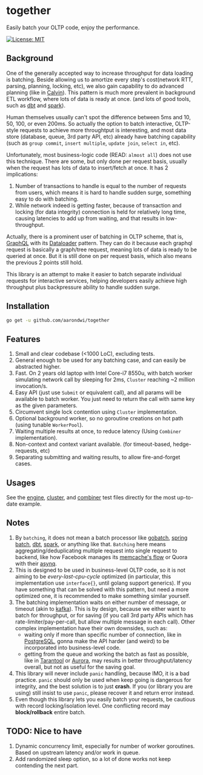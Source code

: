 # together
Easily batch your OLTP code, enjoy the performance.

[![License: MIT](https://img.shields.io/badge/License-MIT-yellow.svg)](https://opensource.org/licenses/MIT)

Background
-------------------------
One of the generally accepted way to increase throughput for data loading is batching.
Beside allowing us to amortize every step's cost(network RTT, parsing, planning, locking, etc),
we also gain capability to do advanced planning (like in [Calvin](http://cs.yale.edu/homes/thomson/publications/calvin-sigmod12.pdf)).
This pattern is much more prevalent in background ETL workflow, where lots of data is ready at once.
(and lots of good tools, such as [dbt](https://www.getdbt.com/) and [spark](https://spark.apache.org/)).

Human themselves usually can't spot the difference between 5ms and 10, 50, 100, or even 200ms.
So actually the option to batch interactive, OLTP-style requests to achieve more throughtput is interesting,
and most data store (database, queue, 3rd party API, etc) already have batching capability (such as `group commit`, `insert multiple`, `update join`, `select in`, etc).

Unfortunately, most business-logic code (READ: `almost all`) does not use this technique. There are some,
but only done per request basis, usually when the request has lots of data to insert/fetch at once.
It has 2 implications:

1. Number of transactions to handle is equal to the number of requests from users, which means it is hard
to handle sudden surge, something easy to do with batching.
2. While network indeed is getting faster, because of transaction and locking (for data integrity)
connection is held for relatively long time, causing latencies to add up from waiting, and that results
in low-throughput.

Actually, there is a prominent user of batching in OLTP scheme, that is, [GraphQL](graphql.org) with its [Dataloader](https://github.com/graphql/dataloader) pattern.
They can do it because each graphql request is basically a graph/tree request, meaning lots of data is ready to be queried at once. But it is still done on per request basis, which also means the previous 2 points still hold.

This library is an attempt to make it easier to batch separate individual requests for interactive services, helping developers easily achieve high throughput plus backpressure ability to handle sudden surge.

Installation
-------------------------

```bash
go get -u github.com/aarondwi/together
```

Features
-------------------------

1. Small and clear codebase (<1000 LoC), excluding tests.
2. General enough to be used for any batching case, and can easily be abstracted higher.
3. Fast. On 2 years old laptop with Intel Core-i7 8550u, with batch worker simulating network call by sleeping for 2ms, `Cluster` reaching ~2 million invocation/s.
4. Easy API (just use `Submit` or equivalent call), and all params will be available to batch worker. You just need to return the call with same key as the given parameters.
5. Circumvent single lock contention using `Cluster` implementation.
6. Optional background worker, so no goroutine creations on hot path (using tunable `WorkerPool`).
7. Waiting multiple results at once, to reduce latency (Using `Combiner` implementation).
8. Non-context and context variant available. (for timeout-based, hedge-requests, etc)
9. Separating submitting and waiting results, to allow fire-and-forget cases.

Usages
-------------------------

See the [engine](https://github.com/aarondwi/together/blob/main/engine/engine_test.go), [cluster](https://github.com/aarondwi/together/blob/main/cluster/cluster_test.go), and [combiner](https://github.com/aarondwi/together/blob/main/combiner/combiner_test.go) test files directly for the most up-to-date example.

Notes
-------------------------

1. By `batching`, it does not mean a batch processor like [gobatch](https://github.com/MasterOfBinary/gobatch),
[spring batch](https://spring.io/projects/spring-batch), [dbt](https://www.getdbt.com/), [spark](https://spark.apache.org/), or anything like that. `Batching` here means aggregating/deduplicating multiple request into single request to backend, like how Facebook manages its [memcache's flow](https://www.mimuw.edu.pl/~iwanicki/courses/ds/2016/presentations/08_Pawlowska.pdf) or Quora with their [asynq](https://github.com/quora/asynq).
2. This is designed to be used in business-level OLTP code, so it is not aiming to be *every-last-cpu-cycle* optimized
(in particular, this implementation use `interface{}`, until golang support generics).
If you have something that can be solved with this pattern,
but need a more optimized one, it is recommended to make something similar yourself.
3. The batching implementation waits on either number of message, or timeout (akin to [kafka](https://kafka.apache.org/)).
This is by design, because we either want to batch for throughput, or for saving (if you call 3rd party APIs
which has rate-limiter/pay-per-call, but allow multiple message in each call).
Other complex implementation have their own downsides, such as:
    * waiting only if more than specific number of connection, like in [PostgreSQL](https://postgresqlco.nf/doc/en/param/commit_siblings/), gonna make the API harder (and weird) to be incorporated into business-level code.
    * getting from the queue and working the batch as fast as possible, like in [Tarantool](https://dzone.com/articles/asynchronous-processing-with-in-memory-databases-o) or [Aurora](https://www.semanticscholar.org/paper/Amazon-Aurora%3A-On-Avoiding-Distributed-Consensus-Verbitski-Gupta/fa4a2b8ab110472c6d8b1b19baa81af21800468b), may results in better throughput/latency overall, but not as useful for the saving goal.
4. This library will never include `panic` handling, because IMO, it is a bad practice. `panic` should only be used
when keep going is dangerous for integrity, and the best solution is to just **crash**.
If you (or library you are using) still insist to use `panic`, please recover it and return error instead.
5. Even though this library lets you easily batch your requests, be cautious with record locking/isolation level.
One conflicting record may **block/rollback** entire batch.

TODO: Nice to have
-------------------------

1. Dynamic concurrency limit, especially for number of worker goroutines. Based on upstream latency and/or work in queue.
2. Add randomized sleep option, so a lot of done works not keep contending the next part.
